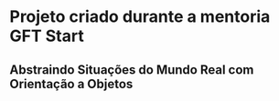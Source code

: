 # **Projeto criado durante a mentoria GFT Start** 

## Abstraindo Situações do Mundo Real com Orientação a Objetos
